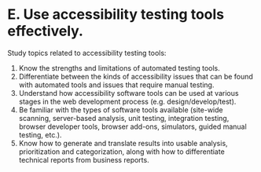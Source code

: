 # E. Use accessibility testing tools effectively.

Study topics related to accessibility testing tools:

1.  Know the strengths and limitations of automated testing tools. 
2.  Differentiate between the kinds of accessibility issues that can be found with automated tools and issues that require manual testing. 
3.  Understand how accessibility software tools can be used at various stages in the web development process (e.g. design/develop/test).
4.  Be familiar with the types of software tools available (site-wide scanning, server-based analysis, unit testing, integration testing, browser developer tools, browser add-ons, simulators, guided manual testing, etc.).
5.  Know how to generate and translate results into usable analysis, prioritization and categorization, along with how to differentiate technical reports from business reports.
